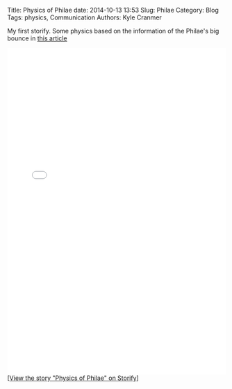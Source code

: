 Title: Physics of Philae 
date: 2014-10-13 13:53
Slug: Philae
Category: Blog
Tags:  physics, Communication
Authors: Kyle Cranmer

My first storify. Some physics based on the information of the Philae's big bounce in [this article](http://www.bbc.com/news/science-environment-30034060)

<div class="storify"><iframe src="//storify.com/KyleCranmer/physics-of-philae/embed?border=false" width="100%" height="750" frameborder="no" allowtransparency="true"></iframe><script src="//storify.com/KyleCranmer/physics-of-philae.js?border=false"></script><noscript>[<a href="//storify.com/KyleCranmer/physics-of-philae" target="_blank">View the story "Physics of Philae" on Storify</a>]</noscript></div>